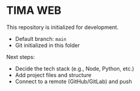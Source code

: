 # TIMA WEB

This repository is initialized for development.

- Default branch: `main`
- Git initialized in this folder

Next steps:
- Decide the tech stack (e.g., Node, Python, etc.)
- Add project files and structure
- Connect to a remote (GitHub/GitLab) and push

